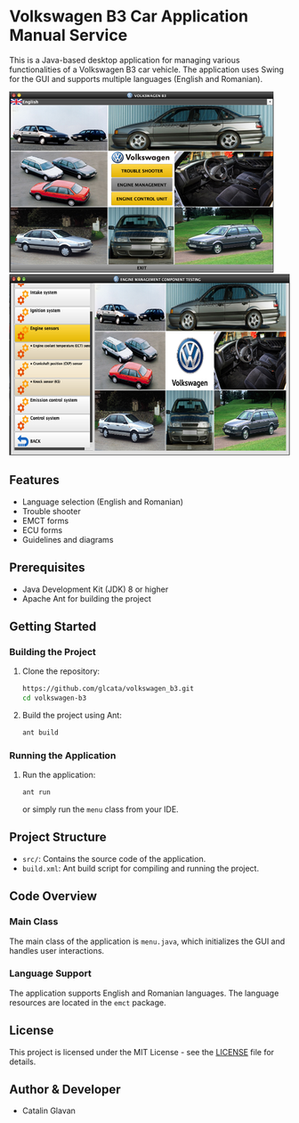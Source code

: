 # Volkswagen B3 Car Application Manual Service

This is a Java-based desktop application for managing various functionalities of a Volkswagen B3 car vehicle. The application uses Swing for the GUI and supports multiple languages (English and Romanian).

[//]: # (![menu.png]&#40;/overview/menu.png&#41;)

[//]: # (![engine.png]&#40;/overview/engine_management.png&#41;)

[//]: # (![engine2.png]&#40;/overview/engine_management_crankshaft.png&#41;)

[//]: # (![ecu.png]&#40;/overview/ecu.png&#41;)

<img src="/overview/menu.png" alt="drawing" style="width:475px;height:325px"/>
<img src="/overview/engine_management.png" alt="drawing" style="width:600px;height:325px"/>



## Features

- Language selection (English and Romanian)
- Trouble shooter
- EMCT forms
- ECU forms
- Guidelines and diagrams

## Prerequisites

- Java Development Kit (JDK) 8 or higher
- Apache Ant for building the project

## Getting Started

### Building the Project

1. Clone the repository:
    ```sh
   https://github.com/glcata/volkswagen_b3.git
    cd volkswagen-b3
    ```

2. Build the project using Ant:
    ```sh
    ant build
    ```

### Running the Application

1. Run the application:
    ```sh
    ant run
    ```
    or simply run the `menu` class from your IDE.

## Project Structure

- `src/`: Contains the source code of the application.
- `build.xml`: Ant build script for compiling and running the project.

## Code Overview

### Main Class

The main class of the application is `menu.java`, which initializes the GUI and handles user interactions.

### Language Support

The application supports English and Romanian languages. The language resources are located in the `emct` package.

## License

This project is licensed under the MIT License - see the [LICENSE](LICENSE) file for details.

## Author & Developer

- Catalin Glavan
